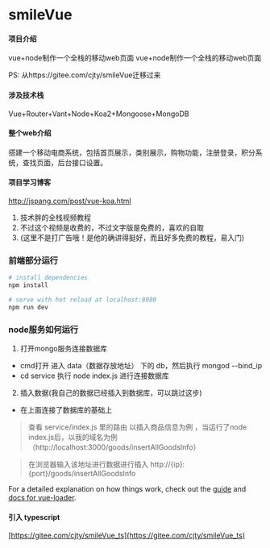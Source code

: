 <!--
 * @Author: shichuyu
 * @Date: 2019-05-05 13:05:57
 * @LastEditors: shichuyu
 * @LastEditTime: 2020-02-24 14:41:34
 * @Description: 
 -->
# smileVue
#### 项目介绍
vue+node制作一个全栈的移动web页面	 vue+node制作一个全栈的移动web页面

PS: 从https://gitee.com/cjty/smileVue迁移过来
 	 
#### 涉及技术栈

Vue+Router+Vant+Node+Koa2+Mongoose+MongoDB
 	 
#### 整个web介绍

搭建一个移动电商系统，包括首页展示，类别展示，购物功能，注册登录，积分系统，查找页面，后台接口设置。
 	 
#### 项目学习博客

http://jspang.com/post/vue-koa.html
 	 
1. 技术胖的全栈视频教程
2. 不过这个视频是收费的，不过文字版是免费的，喜欢的自取
3. (这里不是打广告哦！是他的确讲得挺好，而且好多免费的教程，易入门)

<!-- 每3秒更新一次 -->
<meta http-equiv="refresh" content="3">

### 前端部分运行
``` bash
# install dependencies
npm install

# serve with hot reload at localhost:8080
npm run dev
```

### node服务如何运行
1. 打开mongo服务连接数据库
 - cmd打开 进入 data（数据存放地址） 下的 db，然后执行 mongod --bind_ip <ip>
 - cd service 执行 node index.js 进行连接数据库

2. 插入数据(我自己的数据已经插入到数据库，可以跳过这步)
 - 在上面连接了数据库的基础上

> 查看 service/index.js 里的路由 以插入商品信息为例 ，当运行了node index.js后，以我的域名为例 （http://localhost:3000/goods/insertAllGoodsInfo）

> 在浏览器输入该地址进行数据进行插入 http://{ip}:{port}/goods/insertAllGoodsInfo

For a detailed explanation on how things work, check out the [guide](http://vuejs-templates.github.io/webpack/) and [docs for vue-loader](http://vuejs.github.io/vue-loader).

#### 引入 typescript
[https://gitee.com/cjty/smileVue_ts](https://gitee.com/cjty/smileVue_ts)
